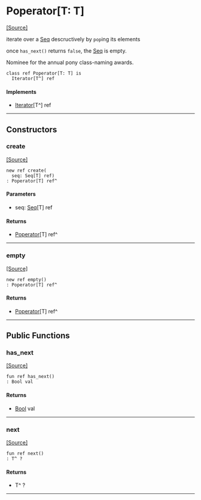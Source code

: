 # Poperator\[T: T\]
<span class="source-link">[[Source]](src/ponycheck/poperator.md#L1)</span>

iterate over a [Seq](builtin-Seq.md) descructively by `pop`ing its elements

once `has_next()` returns `false`, the [Seq](builtin-Seq.md) is empty.

Nominee for the annual pony class-naming awards.


```pony
class ref Poperator[T: T] is
  Iterator[T^] ref
```

#### Implements

* [Iterator](builtin-Iterator.md)\[T^\] ref

---

## Constructors

### create
<span class="source-link">[[Source]](src/ponycheck/poperator.md#L12)</span>


```pony
new ref create(
  seq: Seq[T] ref)
: Poperator[T] ref^
```
#### Parameters

*   seq: [Seq](builtin-Seq.md)\[T\] ref

#### Returns

* [Poperator](ponycheck-Poperator.md)\[T\] ref^

---

### empty
<span class="source-link">[[Source]](src/ponycheck/poperator.md#L15)</span>


```pony
new ref empty()
: Poperator[T] ref^
```

#### Returns

* [Poperator](ponycheck-Poperator.md)\[T\] ref^

---

## Public Functions

### has_next
<span class="source-link">[[Source]](src/ponycheck/poperator.md#L18)</span>


```pony
fun ref has_next()
: Bool val
```

#### Returns

* [Bool](builtin-Bool.md) val

---

### next
<span class="source-link">[[Source]](src/ponycheck/poperator.md#L21)</span>


```pony
fun ref next()
: T^ ?
```

#### Returns

* T^ ?

---

